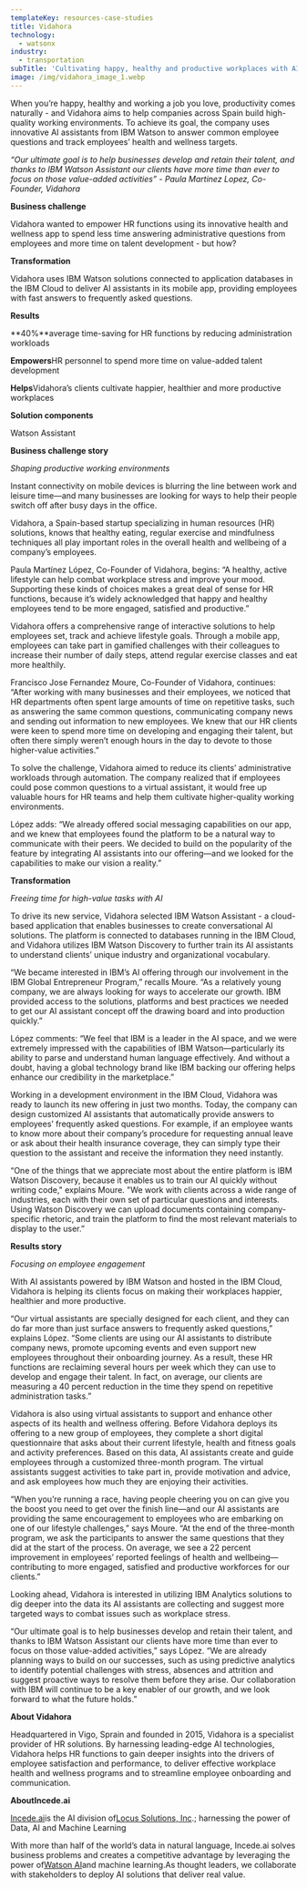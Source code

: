 ```yaml
---
templateKey: resources-case-studies
title: Vidahora
technology:
  - watsonx
industry:
  - transportation
subTitle: 'Cultivating happy, healthy and productive workplaces with AI-driven support'
image: /img/vidahora_image_1.webp
---
```

When you’re happy, healthy and working a job you love, productivity comes naturally - and Vidahora aims to help companies across Spain build high-quality working environments. To achieve its goal, the company uses innovative AI assistants from IBM Watson to answer common employee questions and track employees’ health and wellness targets.

*“Our ultimate goal is to help businesses develop and retain their talent, and thanks to IBM Watson Assistant our clients have more time than ever to focus on those value-added activities” - Paula Martinez Lopez, Co-Founder, Vidahora*



**Business challenge**

Vidahora wanted to empower HR functions using its innovative health and wellness app to spend less time answering administrative questions from employees and more time on talent development - but how?



**Transformation**

Vidahora uses IBM Watson solutions connected to application databases in the IBM Cloud to deliver AI assistants in its mobile app, providing employees with fast answers to frequently asked questions.



**Results**

**40%**average time-saving for HR functions by reducing administration workloads

**Empowers**HR personnel to spend more time on value-added talent development

**Helps**Vidahora’s clients cultivate happier, healthier and more productive workplaces



**Solution components**

Watson Assistant



**Business challenge story**

*Shaping productive working environments*

Instant connectivity on mobile devices is blurring the line between work and leisure time—and many businesses are looking for ways to help their people switch off after busy days in the office.



Vidahora, a Spain-based startup specializing in human resources (HR) solutions, knows that healthy eating, regular exercise and mindfulness techniques all play important roles in the overall health and wellbeing of a company’s employees.



Paula Martínez López, Co-Founder of Vidahora, begins: “A healthy, active lifestyle can help combat workplace stress and improve your mood. Supporting these kinds of choices makes a great deal of sense for HR functions, because it’s widely acknowledged that happy and healthy employees tend to be more engaged, satisfied and productive.”



Vidahora offers a comprehensive range of interactive solutions to help employees set, track and achieve lifestyle goals. Through a mobile app, employees can take part in gamified challenges with their colleagues to increase their number of daily steps, attend regular exercise classes and eat more healthily.



Francisco Jose Fernandez Moure, Co-Founder of Vidahora, continues: “After working with many businesses and their employees, we noticed that HR departments often spent large amounts of time on repetitive tasks, such as answering the same common questions, communicating company news and sending out information to new employees. We knew that our HR clients were keen to spend more time on developing and engaging their talent, but often there simply weren’t enough hours in the day to devote to those higher-value activities.”



To solve the challenge, Vidahora aimed to reduce its clients’ administrative workloads through automation. The company realized that if employees could pose common questions to a virtual assistant, it would free up valuable hours for HR teams and help them cultivate higher-quality working environments.



López adds: “We already offered social messaging capabilities on our app, and we knew that employees found the platform to be a natural way to communicate with their peers. We decided to build on the popularity of the feature by integrating AI assistants into our offering—and we looked for the capabilities to make our vision a reality.”



**Transformation**

*Freeing time for high-value tasks with AI*

To drive its new service, Vidahora selected IBM Watson Assistant - a cloud-based application that enables businesses to create conversational AI solutions. The platform is connected to databases running in the IBM Cloud, and Vidahora utilizes IBM Watson Discovery to further train its AI assistants to understand clients’ unique industry and organizational vocabulary.

“We became interested in IBM’s AI offering through our involvement in the IBM Global Entrepreneur Program,” recalls Moure. “As a relatively young company, we are always looking for ways to accelerate our growth. IBM provided access to the solutions, platforms and best practices we needed to get our AI assistant concept off the drawing board and into production quickly.”

López comments: “We feel that IBM is a leader in the AI space, and we were extremely impressed with the capabilities of IBM Watson—particularly its ability to parse and understand human language effectively. And without a doubt, having a global technology brand like IBM backing our offering helps enhance our credibility in the marketplace.”



Working in a development environment in the IBM Cloud, Vidahora was ready to launch its new offering in just two months. Today, the company can design customized AI assistants that automatically provide answers to employees’ frequently asked questions. For example, if an employee wants to know more about their company’s procedure for requesting annual leave or ask about their health insurance coverage, they can simply type their question to the assistant and receive the information they need instantly.



“One of the things that we appreciate most about the entire platform is IBM Watson Discovery, because it enables us to train our AI quickly without writing code," explains Moure. "We work with clients across a wide range of industries, each with their own set of particular questions and interests. Using Watson Discovery we can upload documents containing company-specific rhetoric, and train the platform to find the most relevant materials to display to the user.”



**Results story**

*Focusing on employee engagement*

With AI assistants powered by IBM Watson and hosted in the IBM Cloud, Vidahora is helping its clients focus on making their workplaces happier, healthier and more productive.



“Our virtual assistants are specially designed for each client, and they can do far more than just surface answers to frequently asked questions,” explains López. “Some clients are using our AI assistants to distribute company news, promote upcoming events and even support new employees throughout their onboarding journey. As a result, these HR functions are reclaiming several hours per week which they can use to develop and engage their talent. In fact, on average, our clients are measuring a 40 percent reduction in the time they spend on repetitive administration tasks.”



Vidahora is also using virtual assistants to support and enhance other aspects of its health and wellness offering. Before Vidahora deploys its offering to a new group of employees, they complete a short digital questionnaire that asks about their current lifestyle, health and fitness goals and activity preferences. Based on this data, AI assistants create and guide employees through a customized three-month program. The virtual assistants suggest activities to take part in, provide motivation and advice, and ask employees how much they are enjoying their activities.



“When you’re running a race, having people cheering you on can give you the boost you need to get over the finish line—and our AI assistants are providing the same encouragement to employees who are embarking on one of our lifestyle challenges,” says Moure. “At the end of the three-month program, we ask the participants to answer the same questions that they did at the start of the process. On average, we see a 22 percent improvement in employees’ reported feelings of health and wellbeing—contributing to more engaged, satisfied and productive workforces for our clients.”



Looking ahead, Vidahora is interested in utilizing IBM Analytics solutions to dig deeper into the data its AI assistants are collecting and suggest more targeted ways to combat issues such as workplace stress.



“Our ultimate goal is to help businesses develop and retain their talent, and thanks to IBM Watson Assistant our clients have more time than ever to focus on those value-added activities,” says López. “We are already planning ways to build on our successes, such as using predictive analytics to identify potential challenges with stress, absences and attrition and suggest proactive ways to resolve them before they arise. Our collaboration with IBM will continue to be a key enabler of our growth, and we look forward to what the future holds.”



**About Vidahora**

Headquartered in Vigo, Sprain and founded in 2015, Vidahora is a specialist provider of HR solutions. By harnessing leading-edge AI technologies, Vidahora helps HR functions to gain deeper insights into the drivers of employee satisfaction and performance, to deliver effective workplace health and wellness programs and to streamline employee onboarding and communication.



**AboutIncede.ai**

[Incede.ai](https://www.incede.ai)is the AI division of[Locus Solutions, Inc](http://www.locussolutions.com).; harnessing the power of Data, AI and Machine Learning



With more than half of the world’s data in natural language, Incede.ai solves business problems and creates a competitive advantage by leveraging the power of[Watson AI](https://www.ibm.com/watson)and machine learning.As thought leaders, we collaborate with stakeholders to deploy AI solutions that deliver real value.

